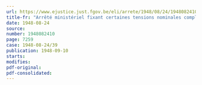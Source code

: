 ```yaml
---
url: https://www.ejustice.just.fgov.be/eli/arrete/1948/08/24/1948082410/justel
title-fr: "Arrêté ministériel fixant certaines tensions nominales complémentairement à celles prévues par l'arrêté ministériel du 4 avril 1936"
date: 1948-08-24
source:
number: 1948082410
page: 7259
case: 1948-08-24/39
publication: 1948-09-10
starts:
modifies:
pdf-original:
pdf-consolidated:
---
```


